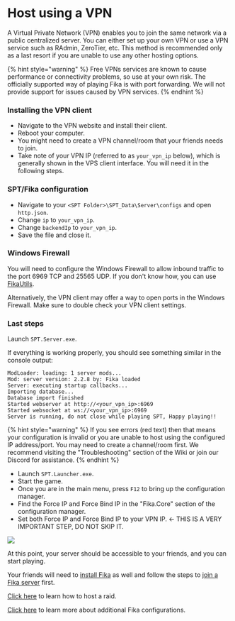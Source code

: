 # Host using a VPN

A Virtual Private Network (VPN) enables you to join the same network via a public centralized server. You can either set up your own VPN or use a VPN service such as RAdmin, ZeroTier, etc. This method is recommended only as a last resort if you are unable to use any other hosting options.

{% hint style="warning" %}
Free VPNs services are known to cause performance or connectivity problems, so use at your own risk. The officially supported way of playing Fika is with port forwarding. We will not provide support for issues caused by VPN services.
{% endhint %}

### Installing the VPN client

* Navigate to the VPN website and install their client.
* Reboot your computer.
* You might need to create a VPN channel/room that your friends needs to join.
* Take note of your VPN IP (referred to as `your_vpn_ip` below), which is generally shown in the VPS client interface. You will need it in the following steps.

### SPT/Fika configuration

* Navigate to your `<SPT Folder>\SPT_Data\Server\configs` and open `http.json`.
* Change `ip` to `your_vpn_ip`.
* Change `backendIp` to `your_vpn_ip`.
* Save the file and close it.

### Windows Firewall

You will need to configure the Windows Firewall to allow inbound traffic to the port 6969 TCP and 25565 UDP. If you don't know how, you can use [FikaUtils](https://github.com/Lacyway/FikaUtils/releases/latest).

Alternatively, the VPN client may offer a way to open ports in the Windows Firewall. Make sure to double check your VPN client settings.

### Last steps

Launch `SPT.Server.exe`.

If everything is working properly, you should see something similar in the console output:

```
ModLoader: loading: 1 server mods...
Mod: server version: 2.2.8 by: Fika loaded
Server: executing startup callbacks...
Importing database...
Database import finished
Started webserver at http://<your_vpn_ip>:6969
Started websocket at ws://<your_vpn_ip>:6969
Server is running, do not close while playing SPT, Happy playing!!
```

{% hint style="warning" %}
If you see errors (red text) then that means your configuration is invalid or you are unable to host using the configured IP address/port. You may need to create a channel/room first. We recommend visiting the "Troubleshooting" section of the Wiki or join our Discord for assistance.
{% endhint %}

* Launch `SPT.Launcher.exe`.
* Start the game.
* Once you are in the main menu, press `F12` to bring up the configuration manager.
* Find the Force IP and Force Bind IP in the "Fika.Core" section of the configuration manager.
* Set both Force IP and Force Bind IP to your VPN IP. <- THIS IS A VERY IMPORTANT STEP, DO NOT SKIP IT.

![](https://github.com/user-attachments/assets/37ebd47c-ec4a-441f-9939-9d5483eec4a9)

At this point, your server should be accessible to your friends, and you can start playing.

Your friends will need to [install Fika](https://github.com/project-fika/Fika-Documentation/wiki/02.-Installing-Fika) as well and follow the steps to [join a Fika server](https://github.com/project-fika/Fika-Documentation/wiki/04.-Joining-a-Fika-server) first.

[Click here](../../Playing-Fika.md) to learn how to host a raid.

[Click here](../../fika-configuration/) to learn more about additional Fika configurations.
